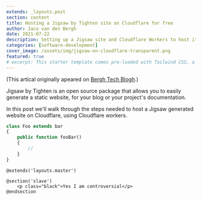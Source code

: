 ```yaml
---
extends: _layouts.post
section: content
title: Hosting a Jigsaw by Tighten site on Cloudflare for free
author: Jaco van den Bergh
date: 2021-07-22
description: Setting up a Jigsaw site and Cloudflare Workers to host it
categories: [software-development]
cover_image: /assets/img/jigsaw-on-cloudflare-transparent.png
featured: true
# excerpt: This starter template comes pre-loaded with Tailwind CSS, a utility CSS framework that allows you to customize and build complex designs without touching a line of CSS.
---
```


(This artical originally apeared on [Bergh Tech Blogh](https://blogh.bergh.tech/blog/hosting-jigsaw-on-cloudflare).)

Jigsaw by Tighten is an open source package that allows you to easily generate a static website, for your blog or your project's documentation.

In this post we'll walk through the steps needed to host a Jigsaw generated website on Cloudflare, using Cloudflare workers.

```php
class Foo extends bar
{
    public function fooBar()
    {
        //
    }
}
```

```blade
@extends('layouts.master')

@section('slave')
    <p class="black">Yes I am controversial</p>
@endsection
```